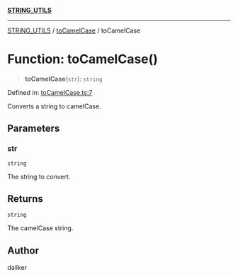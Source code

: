 [**STRING_UTILS**](../../README.md)

***

[STRING_UTILS](../../README.md) / [toCamelCase](../README.md) / toCamelCase

# Function: toCamelCase()

> **toCamelCase**(`str`): `string`

Defined in: [toCamelCase.ts:7](https://github.com/dailker/everyutil/blob/ed6336a7c6553ed095d55eb280ece446462248a8/src/string/toCamelCase.ts#L7)

Converts a string to camelCase.

## Parameters

### str

`string`

The string to convert.

## Returns

`string`

The camelCase string.

## Author

dailker
